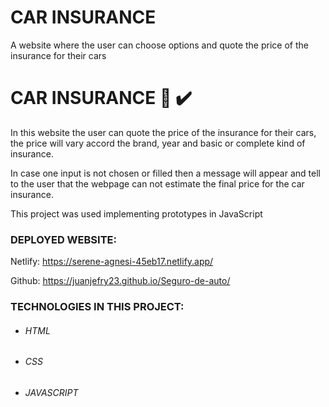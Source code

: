 # CAR INSURANCE
A website where the user can choose options and quote the price of the insurance for their cars

# CAR INSURANCE 🚗 ✔️

In this website the user can quote the price of the insurance for their cars, the price will vary accord the brand, year and basic or complete kind of insurance.

In case one input is not chosen or filled then a message will appear and tell to the user that the webpage can not estimate the final price for the car insurance.

This project was used implementing prototypes in JavaScript

### DEPLOYED WEBSITE:

Netlify: https://serene-agnesi-45eb17.netlify.app/

Github: https://juanjefry23.github.io/Seguro-de-auto/


### TECHNOLOGIES IN THIS PROJECT:

- ###### HTML

- ###### CSS

- ###### JAVASCRIPT



